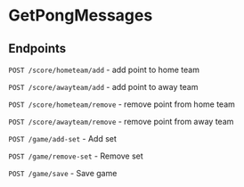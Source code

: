 # GetPongMessages

## Endpoints

`POST /score/hometeam/add` - add point to home team

`POST /score/awayteam/add` - add point to away team

`POST /score/hometeam/remove` - remove point from home team

`POST /score/awayteam/remove` - remove point from away team

`POST /game/add-set` - Add set

`POST /game/remove-set` - Remove set

`POST /game/save` - Save game